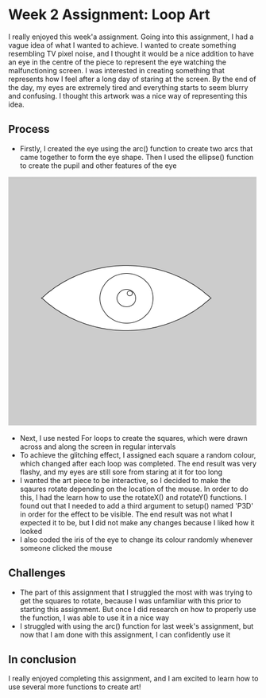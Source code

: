 # Week 2 Assignment: Loop Art

I really enjoyed this week'a assignment. Going into this assignment, I had a vague idea of what I wanted to achieve. I wanted to create something resembling TV pixel noise, and I thought it would be a nice addition to have an eye in the centre of the piece to represent the eye watching the malfunctioning screen. I was interested in creating something that represents how I feel after a long day of staring at the screen. By the end of the day, my eyes are extremely tired and everything starts to seem blurry and confusing. I thought this artwork was a nice way of representing this idea.

## Process

- Firstly, I created the eye using the arc() function to create two arcs that came together to form the eye shape. Then I used the ellipse() function to create the pupil and other features of the eye

<img src="https://github.com/deborah-74/IntrotoIM/blob/main/February2/eye%20sc.png" width="500" height="500"/>

- Next, I use nested For loops to create the squares, which were drawn across and along the screen in regular intervals
- To achieve the glitching effect, I assigned each square a random colour, which changed after each loop was completed. The end result was very flashy, and my eyes are still sore from staring at it for too long
- I wanted the art piece to be interactive, so I decided to make the sqaures rotate depending on the location of the mouse. In order to do this, I had the learn how to use the rotateX() and rotateY() functions. I found out that I needed to add a third argument to setup() named 'P3D' in order for the effect to be visible. The end result was not what I expected it to be, but I did not make any changes because I liked how it looked
- I also coded the iris of the eye to change its colour randomly whenever someone clicked the mouse

## Challenges

- The part of this assignment that I struggled the most with was trying to get the squares to rotate, because I was unfamiliar with this prior to starting this assignment. But once I did research on how to properly use the function, I was able to use it in a nice way
- I struggled with using the arc() function for last week's assignment, but now that I am done with this assignment, I can confidently use it

## In conclusion

I really enjoyed completing this assignment, and I am excited to learn how to use several more functions to create art!

![]()
